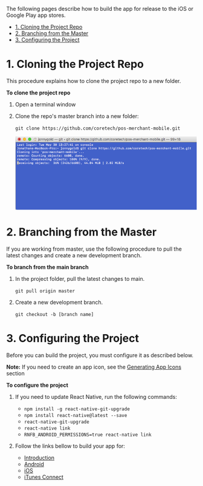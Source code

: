 The following pages describe how to build the app for release to the iOS or Google Play app stores.

<!-- TOC -->

- [1. Cloning the Project Repo](#1-cloning-the-project-repo)
- [2. Branching from the Master](#2-branching-from-the-master)
- [3. Configuring the Project](#3-configuring-the-project)

<!-- /TOC -->

# 1. Cloning the Project Repo
This procedure explains how to clone the project repo to a new folder.

**To clone the project repo**

1. Open a terminal window

1. Clone the repo's master branch into a new folder:

   ``git clone https://github.com/coretech/pos-merchant-mobile.git``

   ![](./img/Screen%20Shot%202017-05-30%20at%2013.29.59.png)


# 2. Branching from the Master
If you are working from master, use the following procedure to pull the latest changes and create a new development branch.
 
**To branch from the main branch**

1. In the project folder, pull the latest changes to main.

   ``git pull origin master``

1. Create a new development branch.

   ``git checkout -b [branch name]``

# 3. Configuring the Project
Before you can build the project, you must configure it as described below.

**Note:** If you need to create an app icon, see the [Generating App Icons](https://github.com/coretech/pos-merchant-mobile/wiki/Generating-App-Icons) section   

**To configure the project**

1. If you need to update React Native, run the following commands:
   * ``npm install -g react-native-git-upgrade``
   * ``npm install react-native@latest --save``
   * ``react-native-git-upgrade``
   * ``react-native link``
   * ``RNFB_ANDROID_PERMISSIONS=true react-native link`` 
   
1. Follow the links bellow to build your app for:
   * [Introduction](1-Build-Process-Introduction)
   * [Android](2-Build-Process-Android)
   * [iOS](3-Build-Process-iOS)
   * [iTunes Connect](4-Deploying-to-the-iTunes-Store)

   

